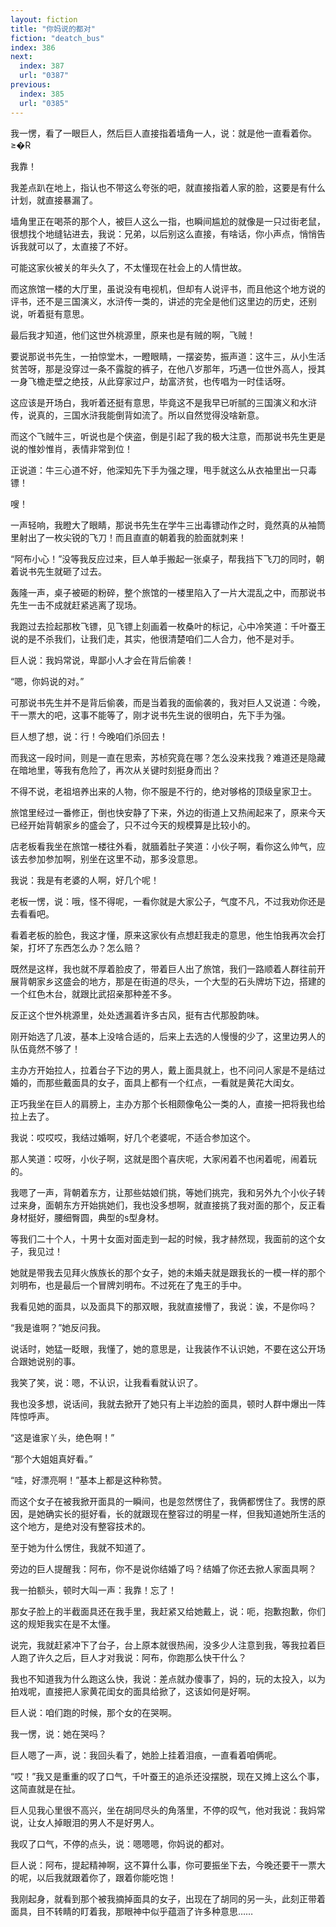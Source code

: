 ```yaml
---
layout: fiction
title: "你妈说的都对"
fiction: "deatch_bus"
index: 386
next:
  index: 387
  url: "0387"
previous:
  index: 385
  url: "0385"
---
```

我一愣，看了一眼巨人，然后巨人直接指着墙角一人，说：就是他一直看着你。≥�R

我靠！

我差点趴在地上，指认也不带这么夸张的吧，就直接指着人家的脸，这要是有什么计划，就直接暴漏了。

墙角里正在喝茶的那个人，被巨人这么一指，也瞬间尴尬的就像是一只过街老鼠，很想找个地缝钻进去，我说：兄弟，以后别这么直接，有啥话，你小声点，悄悄告诉我就可以了，太直接了不好。

可能这家伙被关的年头久了，不太懂现在社会上的人情世故。

而这旅馆一楼的大厅里，虽说没有电视机，但却有人说评书，而且他这个地方说的评书，还不是三国演义，水浒传一类的，讲述的完全是他们这里边的历史，还别说，听着挺有意思。

最后我才知道，他们这世外桃源里，原来也是有贼的啊，飞贼！

要说那说书先生，一拍惊堂木，一瞪眼睛，一摆姿势，振声道：这牛三，从小生活贫苦呀，那是没穿过一条不露腚的裤子，在他八岁那年，巧遇一位世外高人，授其一身飞檐走壁之绝技，从此穿家过户，劫富济贫，也传唱为一时佳话呀。

这应该是开场白，我听着还挺有意思，毕竟这不是我早已听腻的三国演义和水浒传，说真的，三国水浒我能倒背如流了。所以自然觉得没啥新意。

而这个飞贼牛三，听说也是个侠盗，倒是引起了我的极大注意，而那说书先生更是说的惟妙惟肖，表情非常到位！

正说道：牛三心道不好，他深知先下手为强之理，甩手就这么从衣袖里出一只毒镖！

嗖！

一声轻响，我瞪大了眼睛，那说书先生在学牛三出毒镖动作之时，竟然真的从袖筒里射出了一枚尖锐的飞刀！而且直直的朝着我的脸面就刺来！

“阿布小心！”没等我反应过来，巨人单手搬起一张桌子，帮我挡下飞刀的同时，朝着说书先生就砸了过去。

轰隆一声，桌子被砸的粉碎，整个旅馆的一楼里陷入了一片大混乱之中，而那说书先生一击不成就赶紧逃离了现场。

我跑过去捡起那枚飞镖，见飞镖上刻画着一枚桑叶的标记，心中冷笑道：千叶蚕王说的是不杀我们，让我们走，其实，他很清楚咱们二人合力，他不是对手。

巨人说：我妈常说，卑鄙小人才会在背后偷袭！

“嗯，你妈说的对。”

可那说书先生并不是背后偷袭，而是当着我的面偷袭的，我对巨人又说道：今晚，干一票大的吧，这事不能等了，刚才说书先生说的很明白，先下手为强。

巨人想了想，说：行！今晚咱们杀回去！

而我这一段时间，则是一直在思索，苏桢究竟在哪？怎么没来找我？难道还是隐藏在暗地里，等我有危险了，再次从关键时刻挺身而出？

不得不说，老祖培养出来的人物，你不服是不行的，绝对够格的顶级皇家卫士。

旅馆里经过一番修正，倒也快安静了下来，外边的街道上又热闹起来了，原来今天已经开始背朝家乡的盛会了，只不过今天的规模算是比较小的。

店老板看我坐在旅馆一楼往外看，就腼着肚子笑道：小伙子啊，看你这么帅气，应该去参加参加啊，别坐在这里不动，那多没意思。

我说：我是有老婆的人啊，好几个呢！

老板一愣，说：哦，怪不得呢，一看你就是大家公子，气度不凡，不过我劝你还是去看看吧。

看着老板的脸色，我这才懂，原来这家伙有点想赶我走的意思，他生怕我再次会打架，打坏了东西怎么办？怎么赔？

既然是这样，我也就不厚着脸皮了，带着巨人出了旅馆，我们一路顺着人群往前开展背朝家乡这盛会的地方，那是在街道的尽头，一个大型的石头牌坊下边，搭建的一个红色木台，就跟比武招亲那种差不多。

反正这个世外桃源里，处处透漏着许多古风，挺有古代那股韵味。

刚开始选了几波，基本上没啥合适的，后来上去选的人慢慢的少了，这里边男人的队伍竟然不够了！

主办方开始拉人，拉着台子下边的男人，戴上面具就上，也不问问人家是不是结过婚的，而那些戴面具的女子，面具上都有一个红点，一看就是黄花大闺女。

正巧我坐在巨人的肩膀上，主办方那个长相颇像龟公一类的人，直接一把将我也给拉上去了。

我说：哎哎哎，我结过婚啊，好几个老婆呢，不适合参加这个。

那人笑道：哎呀，小伙子啊，这就是图个喜庆呢，大家闲着不也闲着呢，闹着玩的。

我嗯了一声，背朝着东方，让那些姑娘们挑，等她们挑完，我和另外九个小伙子转过来身，面朝东方开始挑她们，我也没多想啊，就直接挑了我对面的那个，反正看身材挺好，腰细臀圆，典型的s型身材。

等我们二十个人，十男十女面对面走到一起的时候，我才赫然现，我面前的这个女子，我见过！

她就是带我去见拜火族族长的那个女子，她的未婚夫就是跟我长的一模一样的那个刘明布，也是最后一个冒牌刘明布。不过死在了鬼王的手中。

我看见她的面具，以及面具下的那双眼，我就直接懵了，我说：诶，不是你吗？

“我是谁啊？”她反问我。

说话时，她猛一眨眼，我懂了，她的意思是，让我装作不认识她，不要在这公开场合跟她说别的事。

我笑了笑，说：嗯，不认识，让我看看就认识了。

我也没多想，说话间，我就去掀开了她只有上半边脸的面具，顿时人群中爆出一阵阵惊呼声。

“这是谁家丫头，绝色啊！”

“那个大姐姐真好看。”

“哇，好漂亮啊！”基本上都是这种称赞。

而这个女子在被我掀开面具的一瞬间，也是忽然愣住了，我俩都愣住了。我愣的原因，是她确实长的挺好看，长的就跟现在整容过的明星一样，但我知道她所生活的这个地方，是绝对没有整容技术的。

至于她为什么愣住，我就不知道了。

旁边的巨人提醒我：阿布，你不是说你结婚了吗？结婚了你还去掀人家面具啊？

我一拍额头，顿时大叫一声：我靠！忘了！

那女子脸上的半截面具还在我手里，我赶紧又给她戴上，说：呃，抱歉抱歉，你们这的规矩我实在是不太懂。

说完，我就赶紧冲下了台子，台上原本就很热闹，没多少人注意到我，等我拉着巨人跑了许久之后，巨人才对我说：阿布，你跑那么快干什么？

我也不知道我为什么跑这么快，我说：差点就办傻事了，妈的，玩的太投入，以为拍戏呢，直接把人家黄花闺女的面具给掀了，这该如何是好啊。

巨人说：咱们跑的时候，那个女的在哭啊。

我一愣，说：她在哭吗？

巨人嗯了一声，说：我回头看了，她脸上挂着泪痕，一直看着咱俩呢。

“哎！”我又是重重的叹了口气，千叶蚕王的追杀还没摆脱，现在又摊上这么个事，这简直就是在扯。

巨人见我心里很不高兴，坐在胡同尽头的角落里，不停的叹气，他对我说：我妈常说，让女人掉眼泪的男人不是好男人。

我叹了口气，不停的点头，说：嗯嗯嗯，你妈说的都对。

巨人说：阿布，提起精神啊，这不算什么事，你可要振坐下去，今晚还要干一票大的呢，以后我就跟着你了，跟着你能吃饱！

我刚起身，就看到那个被我摘掉面具的女子，出现在了胡同的另一头，此刻正带着面具，目不转睛的盯着我，那眼神中似乎蕴涵了许多种意思……
